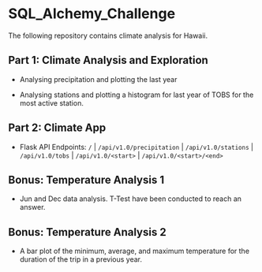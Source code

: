 # SQL_Alchemy_Challenge

The following repository contains climate analysis for Hawaii.

## Part 1: Climate Analysis and Exploration

* Analysing precipitation and plotting the last year

* Analysing stations and plotting a histogram for last year of TOBS for the most active station.

## Part 2: Climate App

* Flask API Endpoints: `/` | `/api/v1.0/precipitation` | `/api/v1.0/stations` | `/api/v1.0/tobs` | `/api/v1.0/<start>` | `/api/v1.0/<start>/<end>`


## Bonus: Temperature Analysis 1

* Jun and Dec data analysis. T-Test have been conducted to reach an answer.


## Bonus: Temperature Analysis 2

* A bar plot of the minimum, average, and maximum temperature for the duration of the trip in a previous year.